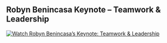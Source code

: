 ## Robyn Benincasa Keynote – Teamwork & Leadership

[![Watch Robyn Benincasa’s Keynote: Teamwork & Leadership](https://img.youtube.com/vi/ya9uLBtddCY/0.jpg)](https://www.youtube.com/watch?v=ya9uLBtddCY)
